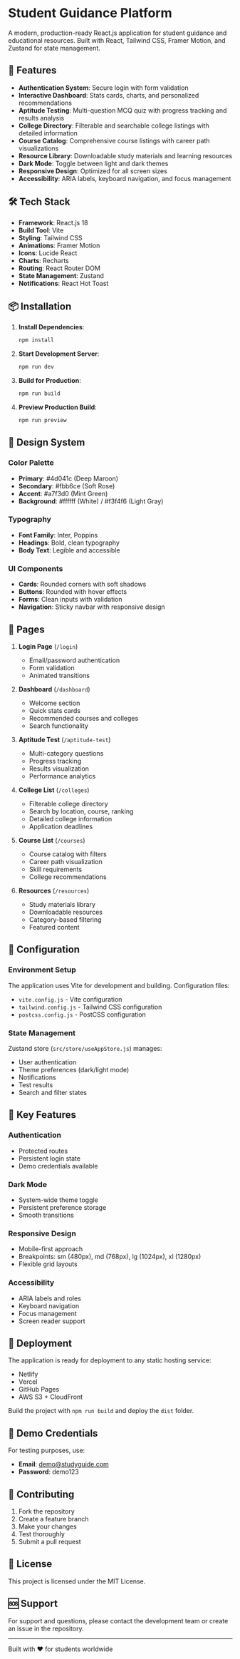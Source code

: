 # Student Guidance Platform

A modern, production-ready React.js application for student guidance and educational resources. Built with React, Tailwind CSS, Framer Motion, and Zustand for state management.

## 🚀 Features

- **Authentication System**: Secure login with form validation
- **Interactive Dashboard**: Stats cards, charts, and personalized recommendations
- **Aptitude Testing**: Multi-question MCQ quiz with progress tracking and results analysis
- **College Directory**: Filterable and searchable college listings with detailed information
- **Course Catalog**: Comprehensive course listings with career path visualizations
- **Resource Library**: Downloadable study materials and learning resources
- **Dark Mode**: Toggle between light and dark themes
- **Responsive Design**: Optimized for all screen sizes
- **Accessibility**: ARIA labels, keyboard navigation, and focus management

## 🛠️ Tech Stack

- **Framework**: React.js 18
- **Build Tool**: Vite
- **Styling**: Tailwind CSS
- **Animations**: Framer Motion
- **Icons**: Lucide React
- **Charts**: Recharts
- **Routing**: React Router DOM
- **State Management**: Zustand
- **Notifications**: React Hot Toast

## 📦 Installation

1. **Install Dependencies**:
   ```bash
   npm install
   ```

2. **Start Development Server**:
   ```bash
   npm run dev
   ```

3. **Build for Production**:
   ```bash
   npm run build
   ```

4. **Preview Production Build**:
   ```bash
   npm run preview
   ```

## 🎨 Design System

### Color Palette
- **Primary**: #4d041c (Deep Maroon)
- **Secondary**: #fbb6ce (Soft Rose)
- **Accent**: #a7f3d0 (Mint Green)
- **Background**: #ffffff (White) / #f3f4f6 (Light Gray)

### Typography
- **Font Family**: Inter, Poppins
- **Headings**: Bold, clean typography
- **Body Text**: Legible and accessible

### UI Components
- **Cards**: Rounded corners with soft shadows
- **Buttons**: Rounded with hover effects
- **Forms**: Clean inputs with validation
- **Navigation**: Sticky navbar with responsive design

## 📱 Pages

1. **Login Page** (`/login`)
   - Email/password authentication
   - Form validation
   - Animated transitions

2. **Dashboard** (`/dashboard`)
   - Welcome section
   - Quick stats cards
   - Recommended courses and colleges
   - Search functionality

3. **Aptitude Test** (`/aptitude-test`)
   - Multi-category questions
   - Progress tracking
   - Results visualization
   - Performance analytics

4. **College List** (`/colleges`)
   - Filterable college directory
   - Search by location, course, ranking
   - Detailed college information
   - Application deadlines

5. **Course List** (`/courses`)
   - Course catalog with filters
   - Career path visualization
   - Skill requirements
   - College recommendations

6. **Resources** (`/resources`)
   - Study materials library
   - Downloadable resources
   - Category-based filtering
   - Featured content

## 🔧 Configuration

### Environment Setup
The application uses Vite for development and building. Configuration files:
- `vite.config.js` - Vite configuration
- `tailwind.config.js` - Tailwind CSS configuration
- `postcss.config.js` - PostCSS configuration

### State Management
Zustand store (`src/store/useAppStore.js`) manages:
- User authentication
- Theme preferences (dark/light mode)
- Notifications
- Test results
- Search and filter states

## 🎯 Key Features

### Authentication
- Protected routes
- Persistent login state
- Demo credentials available

### Dark Mode
- System-wide theme toggle
- Persistent preference storage
- Smooth transitions

### Responsive Design
- Mobile-first approach
- Breakpoints: sm (480px), md (768px), lg (1024px), xl (1280px)
- Flexible grid layouts

### Accessibility
- ARIA labels and roles
- Keyboard navigation
- Focus management
- Screen reader support

## 🚀 Deployment

The application is ready for deployment to any static hosting service:
- Netlify
- Vercel
- GitHub Pages
- AWS S3 + CloudFront

Build the project with `npm run build` and deploy the `dist` folder.

## 📝 Demo Credentials

For testing purposes, use:
- **Email**: demo@studyguide.com
- **Password**: demo123

## 🤝 Contributing

1. Fork the repository
2. Create a feature branch
3. Make your changes
4. Test thoroughly
5. Submit a pull request

## 📄 License

This project is licensed under the MIT License.

## 🆘 Support

For support and questions, please contact the development team or create an issue in the repository.

---

Built with ❤️ for students worldwide
